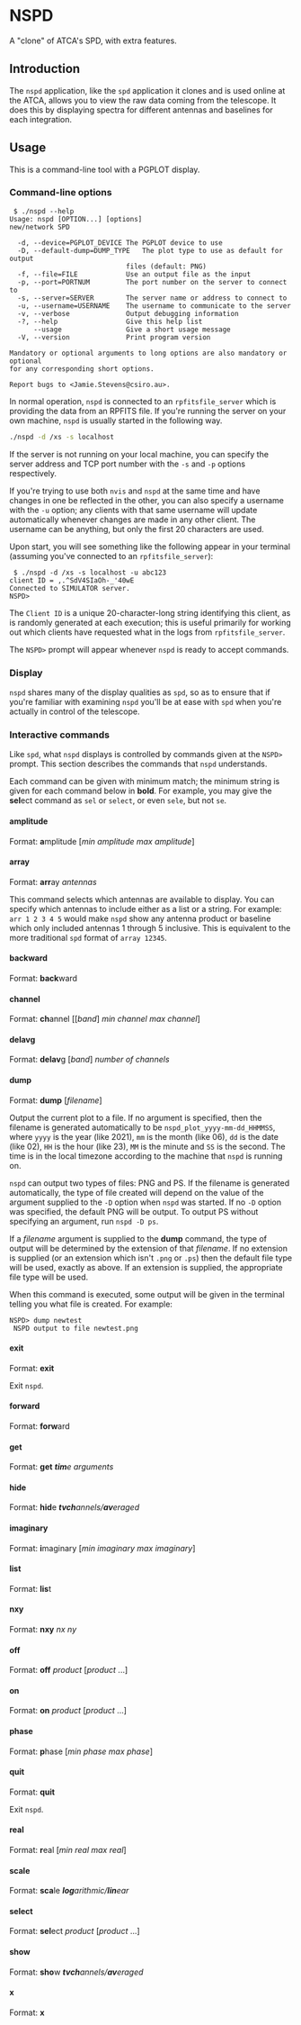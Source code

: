# NSPD
A "clone" of ATCA's SPD, with extra features.

## Introduction

The `nspd` application, like the `spd` application it clones and is used
online at the ATCA, allows you to view the raw data coming from the
telescope. It does this by displaying spectra for different antennas and
baselines for each integration.

## Usage

This is a command-line tool with a PGPLOT display.

### Command-line options

```
 $ ./nspd --help
Usage: nspd [OPTION...] [options]
new/network SPD

  -d, --device=PGPLOT_DEVICE The PGPLOT device to use
  -D, --default-dump=DUMP_TYPE   The plot type to use as default for output
                             files (default: PNG)
  -f, --file=FILE            Use an output file as the input
  -p, --port=PORTNUM         The port number on the server to connect to
  -s, --server=SERVER        The server name or address to connect to
  -u, --username=USERNAME    The username to communicate to the server
  -v, --verbose              Output debugging information
  -?, --help                 Give this help list
      --usage                Give a short usage message
  -V, --version              Print program version

Mandatory or optional arguments to long options are also mandatory or optional
for any corresponding short options.

Report bugs to <Jamie.Stevens@csiro.au>.
```

In normal operation, `nspd` is connected to an `rpfitsfile_server` which is
providing the data from an RPFITS file. If you're running the server on your
own machine, `nspd` is usually started in the following way.

```bash
./nspd -d /xs -s localhost
```

If the server is not running on your local machine, you can specify the
server address and TCP port number with the `-s` and `-p` options respectively.

If you're trying to use both `nvis` and `nspd` at the same time and have changes
in one be reflected in the other, you can also specify a username with the
`-u` option; any clients with that same username will update automatically
whenever changes are made in any other client. The username can be anything,
but only the first 20 characters are used.

Upon start, you will see something like the following appear in your terminal
(assuming you've connected to an `rpfitsfile_server`):

```
 $ ./nspd -d /xs -s localhost -u abc123
client ID = ,.^SdV4SIaOh-_'40wE
Connected to SIMULATOR server.
NSPD> 
```

The `Client ID` is a unique 20-character-long string identifying this client,
as is randomly generated at each execution; this is useful primarily for
working out which clients have requested what in the logs from
`rpfitsfile_server`.

The `NSPD>` prompt will appear whenever `nspd` is ready to accept commands.

### Display

`nspd` shares many of the display qualities as `spd`, so as to ensure that
if you're familiar with examining `nspd` you'll be at ease with `spd`
when you're actually in control of the telescope.

### Interactive commands

Like `spd`, what `nspd` displays is controlled by commands given at the
`NSPD>` prompt. This section describes the commands that `nspd` understands.

Each command can be given with minimum match; the minimum string is given
for each command below in **bold**. For example, you may give the **sel**ect
command as `sel` or `select`, or even `sele`, but not `se`.

#### amplitude

Format: **a**mplitude [*min amplitude* *max amplitude*]

#### array

Format: **arr**ay *antennas*

This command selects which antennas are available to display. You can
specify which antennas to include either as a list or a string.
For example: `arr 1 2 3 4 5` would make `nspd` show any antenna product
or baseline which only included antennas 1 through 5 inclusive. This is
equivalent to the more traditional `spd` format of `array 12345`.

#### backward

Format: **back**ward

#### channel

Format: **ch**annel [[*band*] *min channel* *max channel*]

#### delavg

Format: **delav**g [*band*] *number of channels*

#### dump

Format: **dump** [*filename*]

Output the current plot to a file. If no argument is specified, then the
filename is generated automatically to be
`nspd_plot_yyyy-mm-dd_HHMMSS`, where `yyyy` is the year (like 2021),
`mm` is the month (like 06), `dd` is the date (like 02), `HH` is the
hour (like 23), `MM` is the minute and `SS` is the second. The time is
in the local timezone according to the machine that `nspd` is running on.

`nspd` can output two types of files: PNG and PS. If the filename is
generated automatically, the type of file created will depend on the
value of the argument supplied to the `-D` option when `nspd` was started.
If no `-D` option was specified, the default PNG will be output. To output
PS without specifying an argument, run `nspd -D ps`.

If a *filename* argument is supplied to the **dump** command, the type of
output will be determined by the extension of that *filename*. If no extension
is supplied (or an extension which isn't `.png` or `.ps`) then the default
file type will be used, exactly as above. If an extension is supplied, the
appropriate file type will be used.

When this command is executed, some output will be given in the terminal
telling you what file is created. For example:

```
NSPD> dump newtest
 NSPD output to file newtest.png
 ```

#### exit

Format: **exit**

Exit `nspd`.

#### forward

Format: **forw**ard

#### get

Format: **get** _**tim**e_ *arguments*

#### hide

Format: **hid**e _**tvch**annels/**av**eraged_

#### imaginary

Format: **i**maginary [*min imaginary* *max imaginary*]

#### list

Format: **lis**t

#### nxy

Format: **nxy** *nx* *ny*

#### off

Format: **off** *product* [*product* ...]

#### on

Format: **on** *product* [*product* ...]

#### phase

Format: **p**hase [*min phase* *max phase*]

#### quit

Format: **quit**

Exit `nspd`.

#### real

Format: **r**eal [*min real* *max real*]

#### scale

Format: **sca**le _**log**arithmic/**lin**ear_

#### select

Format: **sel**ect *product* [*product* ...]

#### show

Format: **sho**w _**tvch**annels/**av**eraged_

#### x

Format: **x**

